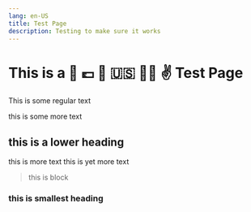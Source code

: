 ```yaml
---
lang: en-US
title: Test Page
description: Testing to make sure it works
---
```


# This is a :hankey: :pound: :england: :us: :pirate_flag: :v: Test Page

This is some regular text 

this is some more text

## this is a lower heading

this is more text
this is yet more text

> this is block

### this is smallest heading
